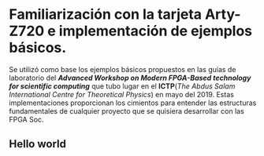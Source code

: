 # Familiarización con la tarjeta Arty-Z720 e implementación de ejemplos básicos.

Se utilizó como base los ejemplos básicos propuestos en las guías de laboratorio del **_Advanced Workshop on Modern FPGA-Based technology for scientific computing_** que tubo lugar en el **ICTP**(_The Abdus Salam International Centre for Theoretical Physics_) en mayo del 2019. Estas implementaciones proporcionan los cimientos para entender las estructuras fundamentales de cualquier proyecto que se quisiera desarrollar con las FPGA Soc.

## Hello world 
